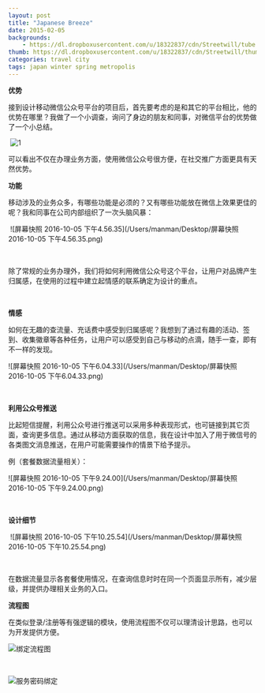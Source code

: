 ```yaml
---
layout: post
title: "Japanese Breeze"
date: 2015-02-05
backgrounds:
    - https://dl.dropboxusercontent.com/u/18322837/cdn/Streetwill/tube.jpg
thumb: https://dl.dropboxusercontent.com/u/18322837/cdn/Streetwill/thumbs/chemex.jpg
categories: travel city
tags: japan winter spring metropolis
---
```




**优势**

接到设计移动微信公众号平台的项目后，首先要考虑的是和其它的平台相比，他的优势在哪里？我做了一个小调查，询问了身边的朋友和同事，对微信平台的优势做了一个小总结。 

​               ![1](/Users/manman/Desktop/1.png)

可以看出不仅在办理业务方面，使用微信公众号很方便，在社交推广方面更具有天然优势。



**功能**

移动涉及的业务众多，有哪些功能是必须的？又有哪些功能放在微信上效果更佳的呢？我和同事在公司内部组织了一次头脑风暴：

​                                    ![屏幕快照 2016-10-05 下午4.56.35](/Users/manman/Desktop/屏幕快照 2016-10-05 下午4.56.35.png)

​            

除了常规的业务办理外，我们将如何利用微信公众号这个平台，让用户对品牌产生归属感，在使用的过程中建立起情感的联系确定为设计的重点。

​           

**情感**

如何在无趣的查流量、充话费中感受到归属感呢？我想到了通过有趣的活动、签到、收集徽章等各种任务，让用户可以感受到自己与移动的点滴，随手一查，即有不一样的发现。

 ![屏幕快照 2016-10-05 下午6.04.33](/Users/manman/Desktop/屏幕快照 2016-10-05 下午6.04.33.png)

​                

**利用公众号推送**

比起短信提醒，利用公众号进行推送可以采用多种表现形式，也可链接到其它页面，查询更多信息。通过从移动方面获取的信息，我在设计中加入了用于微信号的各类图文消息推送，在用户可能需要操作的情景下给予提示。

例（套餐数据流量相关）：

 ![屏幕快照 2016-10-05 下午9.24.00](/Users/manman/Desktop/屏幕快照 2016-10-05 下午9.24.00.png)

​               

**设计细节**

​           ![屏幕快照 2016-10-05 下午10.25.54](/Users/manman/Desktop/屏幕快照 2016-10-05 下午10.25.54.png)

​               

在数据流量显示各套餐使用情况，在查询信息时时在同一个页面显示所有，减少层级，并提供办理相关业务的入口。



**流程图**

在类似登录/注册等有强逻辑的模块，使用流程图不仅可以理清设计思路，也可以为开发提供方便。

 ![绑定流程图](/Users/manman/Desktop/绑定流程图.png)

​               

 ![服务密码绑定](/Users/manman/Desktop/服务密码绑定.png)